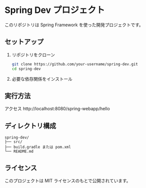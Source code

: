 # Spring Dev プロジェクト

このリポジトリは Spring Framework を使った開発プロジェクトです。

## セットアップ

1. リポジトリをクローン
    ```bash
    git clone https://github.com/your-username/spring-dev.git
    cd spring-dev
    ```
2. 必要な依存関係をインストール

## 実行方法



アクセス
http://localhost:8080/spring-webapp/hello

## ディレクトリ構成

```
spring-dev/
├── src/
├── build.gradle または pom.xml
└── README.md
```

## ライセンス

このプロジェクトは MIT ライセンスのもとで公開されています。